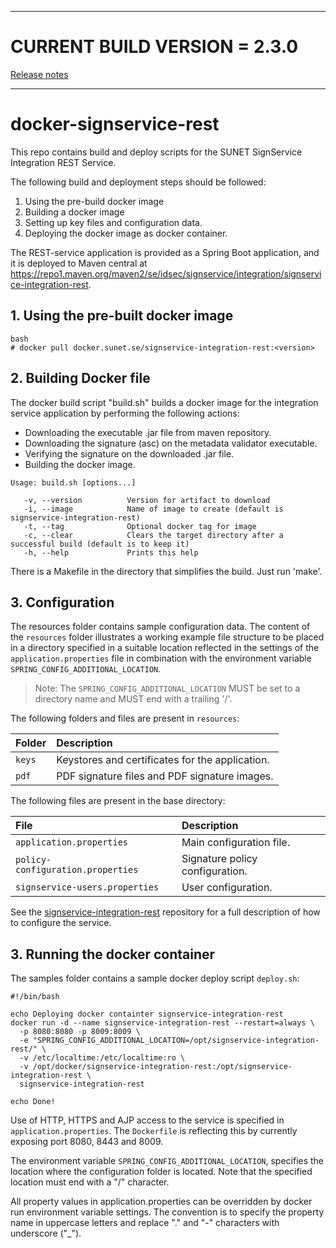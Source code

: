 
---
# CURRENT BUILD VERSION = 2.3.0

[Release notes](https://idsec-solutions.github.io/signservice-integration-rest/release-notes.html)

---
# docker-signservice-rest

This repo contains build and deploy scripts for the SUNET SignService Integration REST Service.

The following build and deployment steps should be followed:

1. Using the pre-build docker image
2. Building a docker image
3. Setting up key files and configuration data.
4. Deploying the docker image as docker container.

The REST-service application is provided as a Spring Boot application, and it is deployed to Maven central at https://repo1.maven.org/maven2/se/idsec/signservice/integration/signservice-integration-rest.

## 1. Using the pre-built docker image

```
bash
# docker pull docker.sunet.se/signservice-integration-rest:<version>
```

## 2. Building Docker file

The docker build script "build.sh" builds a docker image for the integration service application by performing the following actions:

- Downloading the executable .jar file from maven repository.
- Downloading the signature (asc) on the metadata validator executable.
- Verifying the signature on the downloaded .jar file.
- Building the docker image.

```
Usage: build.sh [options...]

   -v, --version          Version for artifact to download
   -i, --image            Name of image to create (default is signservice-integration-rest)
   -t, --tag              Optional docker tag for image
   -c, --clear            Clears the target directory after a successful build (default is to keep it)
   -h, --help             Prints this help
```

There is a Makefile in the directory that simplifies the build. Just run 'make'.

## 3. Configuration

The resources folder contains sample configuration data. The content of the `resources` folder illustrates a working example file structure to be placed in a directory specified in a suitable location reflected in the settings of the `application.properties` file in combination with the environment variable `SPRING_CONFIG_ADDITIONAL_LOCATION`.

> Note: The `SPRING_CONFIG_ADDITIONAL_LOCATION` MUST be set to a directory name and MUST end with a trailing '/'.

The following folders and files are present in `resources`:

| Folder | Description |
| :--- | :--- |
| `keys` | Keystores and certificates for the application. |
| `pdf` | PDF signature files and PDF signature images. |


The following files are present in the base directory:

| File | Description |
| :--- | :--- |
| `application.properties` | Main configuration file. |
| `policy-configuration.properties` | Signature policy configuration. |
| `signservice-users.properties` | User configuration. |


See the [signservice-integration-rest](https://github.com/idsec-solutions/signservice-integration-rest) repository for a full description of how to configure the service.


## 3. Running the docker container

The samples folder contains a sample docker deploy script `deploy.sh`:

```
#!/bin/bash

echo Deploying docker containter signservice-integration-rest
docker run -d --name signservice-integration-rest --restart=always \
  -p 8080:8080 -p 8009:8009 \
  -e "SPRING_CONFIG_ADDITIONAL_LOCATION=/opt/signservice-integration-rest/" \
  -v /etc/localtime:/etc/localtime:ro \
  -v /opt/docker/signservice-integration-rest:/opt/signservice-integration-rest \
  signservice-integration-rest

echo Done!
```

Use of HTTP, HTTPS and AJP access to the service is specified in `application.properties`. The `Dockerfile` is reflecting this by currently exposing port 8080, 8443 and 8009.

The environment variable `SPRING_CONFIG_ADDITIONAL_LOCATION`, specifies the location where the configuration folder is located. Note that the specified location must end with a "/" character.

All property values in application.properties can be overridden by docker run environment variable settings. The convention is to specify the property name in uppercase letters and replace "." and "-" characters with underscore ("\_").
